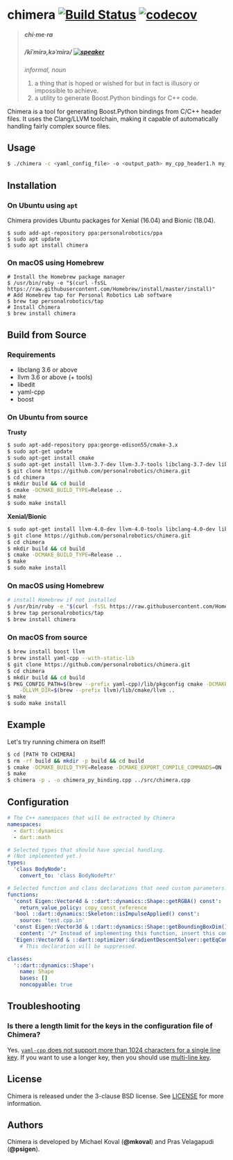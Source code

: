 # chimera [![Build Status](https://travis-ci.org/personalrobotics/chimera.svg?branch=master)](https://travis-ci.org/personalrobotics/chimera) [![codecov](https://codecov.io/gh/personalrobotics/chimera/branch/master/graph/badge.svg)](https://codecov.io/gh/personalrobotics/chimera)

> ##### chi·me·ra
>
> ##### /kīˈmirə,kəˈmirə/ [![speaker][2]][1]
>
> _*informal*, noun_
>
> 1.  a thing that is hoped or wished for but in fact is illusory or impossible to achieve.
> 2.  a utility to generate Boost.Python bindings for C++ code.

Chimera is a tool for generating Boost.Python bindings from C/C++ header files.
It uses the Clang/LLVM toolchain, making it capable of automatically handling
fairly complex source files.

## Usage

```bash
$ ./chimera -c <yaml_config_file> -o <output_path> my_cpp_header1.h my_cpp_header2.h -- [compiler args]
```

## Installation

### On Ubuntu using `apt`

Chimera provides Ubuntu packages for Xenial (16.04) and Bionic (18.04).

```shell
$ sudo add-apt-repository ppa:personalrobotics/ppa
$ sudo apt update
$ sudo apt install chimera
```

### On macOS using Homebrew

```shell
# Install the Homebrew package manager
$ /usr/bin/ruby -e "$(curl -fsSL https://raw.githubusercontent.com/Homebrew/install/master/install)"
# Add Homebrew tap for Personal Robotics Lab software
$ brew tap personalrobotics/tap
# Install Chimera
$ brew install chimera
```

## Build from Source

### Requirements

* libclang 3.6 or above
* llvm 3.6 or above (+ tools)
* libedit
* yaml-cpp
* boost

### On Ubuntu from source

**Trusty**

```bash
$ sudo apt-add-repository ppa:george-edison55/cmake-3.x
$ sudo apt-get update
$ sudo apt-get install cmake
$ sudo apt-get install llvm-3.7-dev llvm-3.7-tools libclang-3.7-dev libedit-dev libyaml-cpp-dev libboost-dev lib32z1-dev
$ git clone https://github.com/personalrobotics/chimera.git
$ cd chimera
$ mkdir build && cd build
$ cmake -DCMAKE_BUILD_TYPE=Release ..
$ make
$ sudo make install
```

**Xenial/Bionic**

```bash
$ sudo apt-get install llvm-4.0-dev llvm-4.0-tools libclang-4.0-dev libedit-dev libyaml-cpp-dev libboost-dev lib32z1-dev
$ git clone https://github.com/personalrobotics/chimera.git
$ cd chimera
$ mkdir build && cd build
$ cmake -DCMAKE_BUILD_TYPE=Release ..
$ make
$ sudo make install
```

### On macOS using Homebrew

```bash
# install Homebrew if not installed
$ /usr/bin/ruby -e "$(curl -fsSL https://raw.githubusercontent.com/Homebrew/install/master/install)"
$ brew tap personalrobotics/tap
$ brew install chimera
```

### On macOS from source

```bash
$ brew install boost llvm
$ brew install yaml-cpp --with-static-lib
$ git clone https://github.com/personalrobotics/chimera.git
$ cd chimera
$ mkdir build && cd build
$ PKG_CONFIG_PATH=$(brew --prefix yaml-cpp)/lib/pkgconfig cmake -DCMAKE_BUILD_TYPE=Release \
    -DLLVM_DIR=$(brew --prefix llvm)/lib/cmake/llvm ..
$ make
$ sudo make install
```

## Example

Let's try running chimera on itself!

```bash
$ cd [PATH TO CHIMERA]
$ rm -rf build && mkdir -p build && cd build
$ cmake -DCMAKE_BUILD_TYPE=Release -DCMAKE_EXPORT_COMPILE_COMMANDS=ON ..
$ make
$ chimera -p . -o chimera_py_binding.cpp ../src/chimera.cpp
```

## Configuration

```yaml
# The C++ namespaces that will be extracted by Chimera
namespaces:
  - dart::dynamics
  - dart::math

# Selected types that should have special handling.
# (Not implemented yet.)
types:
  'class BodyNode':
    convert_to: 'class BodyNodePtr'

# Selected function and class declarations that need custom parameters.
functions:
  'const Eigen::Vector4d & ::dart::dynamics::Shape::getRGBA() const':
    return_value_policy: copy_const_reference
  'bool ::dart::dynamics::Skeleton::isImpulseApplied() const':
    source: 'test.cpp.in'
  'const Eigen::Vector3d & ::dart::dynamics::Shape::getBoundingBoxDim() const':
    content: '/* Instead of implementing this function, insert this comment! */'
  'Eigen::VectorXd & ::dart::optimizer::GradientDescentSolver::getEqConstraintWeights()': null
    # This declaration will be suppressed.

classes:
  '::dart::dynamics::Shape':
    name: Shape
    bases: []
    noncopyable: true
```

## Troubleshooting

### Is there a length limit for the keys in the configuration file of Chimera?

Yes. [`yaml-cpp` does not support more than 1024 characters for a single line
key](https://github.com/jbeder/yaml-cpp/blob/release-0.5.3/src/simplekey.cpp#L111).
If you want to use a longer key, then you should use [multi-line
key](http://stackoverflow.com/a/36295084).

## License

Chimera is released under the 3-clause BSD license. See [LICENSE](./LICENSE) for more
information.

## Authors

Chimera is developed by Michael Koval (**@mkoval**) and Pras Velagapudi (**@psigen**).

[1]: http://audio.oxforddictionaries.com/en/mp3/chimera_gb_1.mp3
[2]: https://upload.wikimedia.org/wikipedia/commons/7/74/Speaker_icon.svg
